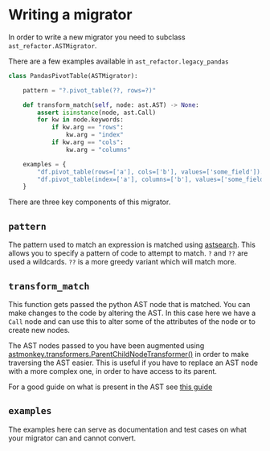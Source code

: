 # Writing a migrator

In order to write a new migrator you need to subclass `ast_refactor.ASTMigrator`.

There are a few examples available in `ast_refactor.legacy_pandas`

```python
class PandasPivotTable(ASTMigrator):

    pattern = "?.pivot_table(??, rows=?)"

    def transform_match(self, node: ast.AST) -> None:
        assert isinstance(node, ast.Call)
        for kw in node.keywords:
            if kw.arg == "rows":
                kw.arg = "index"
            if kw.arg == "cols":
                kw.arg = "columns"

    examples = {
        "df.pivot_table(rows=['a'], cols=['b'], values=['some_field']).reset_index()": "df.pivot_table(index=['a'], columns=['b'], values=['some_field']).reset_index()",
        "df.pivot_table(index=['a'], columns=['b'], values=['some_field'])": NotMatched,
    }

```

There are three key components of this migrator.

## `pattern`

The pattern used to match an expression is matched using [astsearch](https://github.com/takluyver/astsearch).  This allows you to specify a pattern of code to attempt to match.
`?` and `??` are used a wildcards.  `??` is a more greedy variant which will match more.

## `transform_match`

This function gets passed the python AST node that is matched.  You can make changes to the code by altering the AST.  In this case here we have a `Call` node and can use this to alter some of the attributes of the node or to create new nodes.

The AST nodes passed to you have been augmented using [astmonkey.transformers.ParentChildNodeTransformer()](https://github.com/mutpy/astmonkey#transformersparentchildnodetransformer) in order to make traversing the AST easier.  This is useful if you have to replace an AST node with a more complex one, in order to have access to its parent.

For a good guide on what is present in the AST see [this guide](https://greentreesnakes.readthedocs.io/en/latest/nodes.html)

## `examples`

The examples here can serve as documentation and test cases on what your migrator can and cannot convert.
